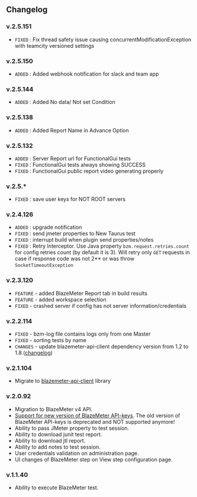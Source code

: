 ## Changelog

### v.2.5.151
- `FIXED` : Fix thread safety issue causing concurrentModificationException with teamcity versioned settings

### v.2.5.150
- `ADDED` : Added webhook notification for slack and team app

### v.2.5.144
- `ADDED` : Added No data/ Not set Condition

### v.2.5.138
- `ADDED` : Added Report Name in Advance Option

### v.2.5.132
- `ADDED` : Server Report url for FunctionalGui tests
- `FIXED` : FunctionalGui tests always showing SUCCESS
- `FIXED` : FunctionalGui public report video generating properly

### v.2.5.*
- `FIXED` : save user keys for NOT ROOT servers

### v.2.4.126
- `ADDED` : upgrade notification
- `FIXED` : send jmeter properties to New Taurus test
- `FIXED` : interrupt build when plugin send properties/notes
- `FIXED` : Retry Interceptor. Use Java property `bzm.request.retries.count` for config retries count (by default it is 3). Will retry only `GET` requests in case if response code was not 2** or was throw `SocketTimeoutException`

### v.2.3.120 

- `FEATURE` - added BlazeMeter Report tab in build results
- `FEATURE` - added workspace selection
- `FIXED` - crashed server if config has not server information/credentials


### v.2.2.114

- `FIXED` - bzm-log file contains logs only from one Master
- `FIXED` - sorting tests by name
- `CHANGES` - update blazemeter-api-client dependency version from 1.2 to 1.8 ([changelog](https://github.com/Blazemeter/blazemeter-api-client/wiki/Changelog))

### v.2.1.104

- Migrate to [blazemeter-api-client](https://github.com/Blazemeter/blazemeter-api-client) library

### v.2.0.92

- Migration to BlazeMeter v4 API.
- [Support for new version of BlazeMeter API-keys](https://guide.blazemeter.com/hc/en-us/articles/115002213289-BlazeMeter-API-keys). The old version of BlazeMeter API-keys is deprecated and NOT supported anymore!
- Ability to pass JMeter property to test session.
- Ability to download junit test report.
- Ability to download jtl report.
- Ability to add notes to test session.
- User credentials validation on administration page.
- UI changes of BlazeMeter step on View step configuration page.

### v.1.1.40

- Ability to execute BlazeMeter test.
